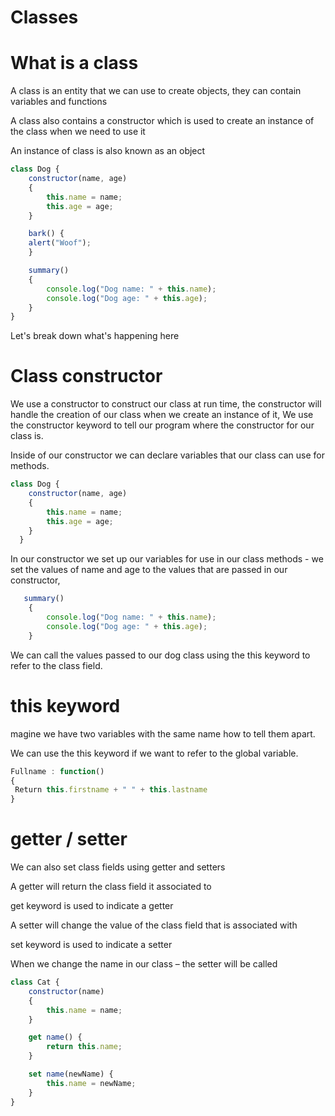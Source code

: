 # Classes

# What is a class

A class is an entity that we can use to create objects, they can contain variables and functions

A class also contains a constructor which is used to create an instance of the class when we need to use it

An instance of class is also known as an object

```js
class Dog {
    constructor(name, age)
    {
        this.name = name;
        this.age = age;
    }

    bark() {
    alert("Woof");
    }

    summary()
    {
        console.log("Dog name: " + this.name);
        console.log("Dog age: " + this.age);
    }
}
```

Let's break down what's happening here
# Class constructor
We use a constructor to construct our class at run time, the constructor will handle the creation of our class when we create an instance of it, We use the constructor keyword to tell our program where the constructor for our class is. 

Inside of our constructor we can declare variables that our class can use for methods.

```js
class Dog {
    constructor(name, age)
    {
        this.name = name;
        this.age = age;
    }
  }
```
In our constructor we set up our variables for use in our class methods - we set the values of name and age to the values that are passed in our constructor, 

```js
   summary()
    {
        console.log("Dog name: " + this.name);
        console.log("Dog age: " + this.age);
    }
```

We can call the values passed to our dog class using the this keyword to refer to the class field.

# this keyword

magine we have two variables with the same name how to tell them apart.

We can use the this keyword if we want to refer to the global variable.
```js
Fullname : function()
{
 Return this.firstname + " " + this.lastname
}
```

# getter / setter
We can also set class fields using getter and setters

A getter will return the class field it associated to

get keyword is used to indicate a getter

A setter will change the value of the class field that is associated with

set keyword is used to indicate a setter

When we change the name in our class – the setter will be called

```js
class Cat {
    constructor(name)
    {
        this.name = name;
    }

    get name() {
        return this.name;
    }

    set name(newName) {
        this.name = newName;
    }
}
```



